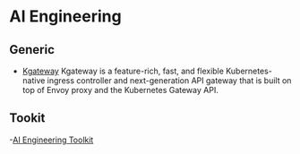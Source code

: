 # AI Engineering


## Generic
- [Kgateway](https://kgateway.dev/docs/main/about/overview/)
Kgateway is a feature-rich, fast, and flexible Kubernetes-native ingress controller and next-generation API gateway that is built on top of Envoy proxy and the Kubernetes Gateway API.

## Tookit

-[AI Engineering Toolkit](https://github.com/Sumanth077/ai-engineering-toolkit)
